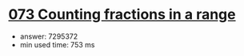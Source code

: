[073 Counting fractions in a range](http://projecteuler.net/problem=73)
========================

- answer: 7295372 
- min used time: 753 ms

